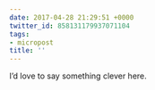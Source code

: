 ```yaml
---
date: 2017-04-28 21:29:51 +0000
twitter_id: 858131179937071104
tags:
- micropost
title: ''
---
```


I’d love to say something clever here.
